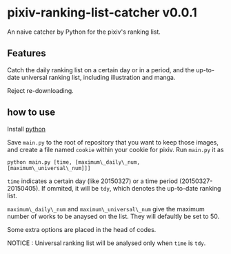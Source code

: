 # pixiv-ranking-list-catcher v0.0.1

An naive catcher by Python for the pixiv's ranking list.

## Features

Catch the daily ranking list on a certain day or in a period, and the up-to-date universal ranking list, including illustration and manga.

Reject re-downloading. 

## how to use

Install [python](https://www.python.org)

Save `main.py` to the root of repository that you want to keep those images, and create a file named `cookie` within your cookie for pixiv. Run `main.py` it as

`python main.py [time, [maximum\_daily\_num, [maximum\_universal\_num]]]`

`time` indicates a certain day (like 20150327) or a time period (20150327-20150405). If ommited, it will be `tdy`, which denotes the up-to-date ranking list. 

`maximum\_daily\_num` and `maximum\_universal\_num` give the maximum number of works to be anaysed on the list. They will defaultly be set to 50.

Some extra options are placed in the head of codes.

NOTICE : Universal ranking list will be analysed only when `time` is `tdy`.
